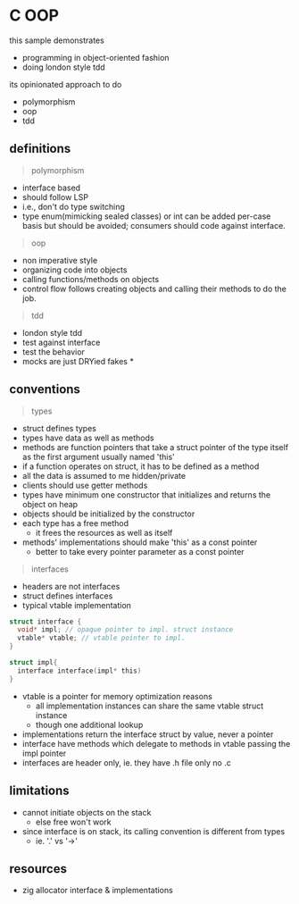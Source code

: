 # C OOP

this sample demonstrates

- programming in object-oriented fashion
- doing london style tdd

its opinionated approach to do

- polymorphism
- oop
- tdd

## definitions

> polymorphism

- interface based
- should follow LSP
- i.e., don't do type switching
- type enum(mimicking sealed classes) or int can be added per-case basis but should be avoided; consumers should code
  against interface.

> oop

- non imperative style
- organizing code into objects
- calling functions/methods on objects
- control flow follows creating objects and calling their methods to do the job.

> tdd

- london style tdd
- test against interface
- test the behavior
- mocks are just DRYied fakes \*

## conventions

> types

- struct defines types
- types have data as well as methods
- methods are function pointers that take a struct pointer of the type itself as the first argument usually named 'this'
- if a function operates on struct, it has to be defined as a method
- all the data is assumed to me hidden/private
- clients should use getter methods
- types have minimum one constructor that initializes and returns the object on heap
- objects should be initialized by the constructor
- each type has a free method
  - it frees the resources as well as itself
- methods' implementations should make 'this' as a const pointer
  - better to take every pointer parameter as a const pointer

> interfaces

- headers are not interfaces
- struct defines interfaces
- typical vtable implementation

```c
struct interface {
  void* impl; // opaque pointer to impl. struct instance
  vtable* vtable; // vtable pointer to impl.
}

struct impl{
  interface interface(impl* this)
}
```

- vtable is a pointer for memory optimization reasons
  - all implementation instances can share the same vtable struct instance
  - though one additional lookup
- implementations return the interface struct by value, never a pointer
- interface have methods which delegate to methods in vtable passing the impl pointer
- interfaces are header only, ie. they have .h file only no .c

## limitations

- cannot initiate objects on the stack
  - else free won't work
- since interface is on stack, its calling convention is different from types
  - ie. '.' vs '->'

## resources

- zig allocator interface & implementations